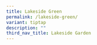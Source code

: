 ```yaml
---
title: Lakeside Green
permalink: /lakeside-green/
variant: tiptap
description: ""
third_nav_title: Lakeside Garden
---
```

